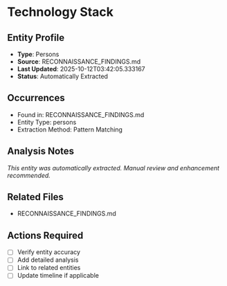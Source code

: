 # Technology Stack

## Entity Profile
- **Type**: Persons
- **Source**: RECONNAISSANCE_FINDINGS.md
- **Last Updated**: 2025-10-12T03:42:05.333167
- **Status**: Automatically Extracted

## Occurrences
- Found in: RECONNAISSANCE_FINDINGS.md
- Entity Type: persons
- Extraction Method: Pattern Matching

## Analysis Notes
*This entity was automatically extracted. Manual review and enhancement recommended.*

## Related Files
- RECONNAISSANCE_FINDINGS.md

## Actions Required
- [ ] Verify entity accuracy
- [ ] Add detailed analysis
- [ ] Link to related entities
- [ ] Update timeline if applicable
